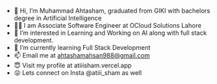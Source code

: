 - 👋 Hi, I’m Muhammad Ahtasham, graduated from GIKI with bachelors degree in Artificial Intelligence
- 🤲🏻 I am Associate Software Engineer at OCloud Solutions Lahore
- 👀 I’m interested in Learning and Working on AI along with full stack development.
- 🌱 I’m currently learning Full Stack Development
- 📫 Email me at ahtashamahsan988@gmail.com 
- 😇 Visit my profile at atiiisham.vercel.app
- 😜 Lets connect on Insta @atiii_sham as well

<!---
ahtasham-ahsan/ahtasham-ahsan is a ✨ special ✨ repository because its `README.md` (this file) appears on your GitHub profile.
You can click the Preview link to take a look at your changes.
--->
